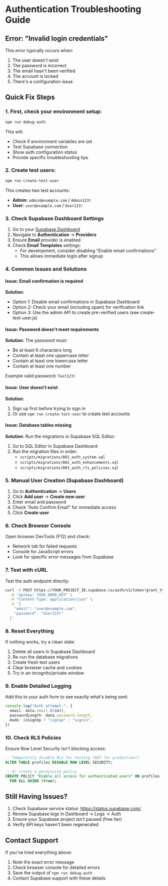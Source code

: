 # Authentication Troubleshooting Guide

## Error: "Invalid login credentials"

This error typically occurs when:

1. The user doesn't exist
2. The password is incorrect
3. The email hasn't been verified
4. The account is locked
5. There's a configuration issue

## Quick Fix Steps

### 1. First, check your environment setup:

```bash
npm run debug-auth
```

This will:

- Check if environment variables are set
- Test Supabase connection
- Show auth configuration status
- Provide specific troubleshooting tips

### 2. Create test users:

```bash
npm run create-test-user
```

This creates two test accounts:

- **Admin**: `admin@example.com` / `Admin123!`
- **User**: `user@example.com` / `User123!`

### 3. Check Supabase Dashboard Settings

1. Go to your [Supabase Dashboard](https://app.supabase.com)
2. Navigate to **Authentication** → **Providers**
3. Ensure **Email** provider is enabled
4. Check **Email Templates** settings:
   - For development, consider disabling "Enable email confirmations"
   - This allows immediate login after signup

### 4. Common Issues and Solutions

#### Issue: Email confirmation is required

**Solution**:

- Option 1: Disable email confirmations in Supabase Dashboard
- Option 2: Check your email (including spam) for verification link
- Option 3: Use the admin API to create pre-verified users (see create-test-user.js)

#### Issue: Password doesn't meet requirements

**Solution**:
The password must:

- Be at least 6 characters long
- Contain at least one uppercase letter
- Contain at least one lowercase letter
- Contain at least one number

Example valid password: `Test123!`

#### Issue: User doesn't exist

**Solution**:

1. Sign up first before trying to sign in
2. Or use `npm run create-test-user` to create test accounts

#### Issue: Database tables missing

**Solution**:
Run the migrations in Supabase SQL Editor:

1. Go to SQL Editor in Supabase Dashboard
2. Run the migration files in order:
   - `scripts/migrations/001_auth_system.sql`
   - `scripts/migrations/002_auth_enhancements.sql`
   - `scripts/migrations/003_auth_rls_policies.sql`

### 5. Manual User Creation (Supabase Dashboard)

1. Go to **Authentication** → **Users**
2. Click **Add user** → **Create new user**
3. Enter email and password
4. Check "Auto Confirm Email" for immediate access
5. Click **Create user**

### 6. Check Browser Console

Open browser DevTools (F12) and check:

- Network tab for failed requests
- Console for JavaScript errors
- Look for specific error messages from Supabase

### 7. Test with cURL

Test the auth endpoint directly:

```bash
curl -X POST https://YOUR_PROJECT_ID.supabase.co/auth/v1/token?grant_type=password \
  -H "apikey: YOUR_ANON_KEY" \
  -H "Content-Type: application/json" \
  -d '{
    "email": "user@example.com",
    "password": "User123!"
  }'
```

### 8. Reset Everything

If nothing works, try a clean slate:

1. Delete all users in Supabase Dashboard
2. Re-run the database migrations
3. Create fresh test users
4. Clear browser cache and cookies
5. Try in an incognito/private window

### 9. Enable Detailed Logging

Add this to your auth form to see exactly what's being sent:

```typescript
console.log("Auth attempt:", {
  email: data.email.trim(),
  passwordLength: data.password.length,
  mode: isSignUp ? "signup" : "signin",
})
```

### 10. Check RLS Policies

Ensure Row Level Security isn't blocking access:

```sql
-- Temporarily disable RLS for testing (NOT for production!)
ALTER TABLE profiles DISABLE ROW LEVEL SECURITY;

-- Or create a permissive policy
CREATE POLICY "Enable all access for authenticated users" ON profiles
  FOR ALL USING (true);
```

## Still Having Issues?

1. Check Supabase service status: https://status.supabase.com/
2. Review Supabase logs in Dashboard → Logs → Auth
3. Ensure your Supabase project isn't paused (free tier)
4. Verify API keys haven't been regenerated

## Contact Support

If you've tried everything above:

1. Note the exact error message
2. Check browser console for detailed errors
3. Save the output of `npm run debug-auth`
4. Contact Supabase support with these details
